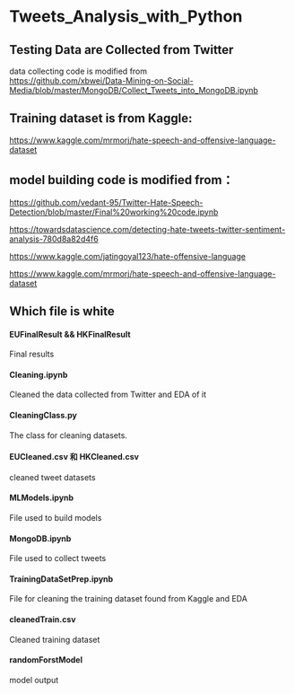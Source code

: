 # Tweets_Analysis_with_Python

## Testing Data are Collected from Twitter
data collecting code is modified from  
https://github.com/xbwei/Data-Mining-on-Social-Media/blob/master/MongoDB/Collect_Tweets_into_MongoDB.ipynb 
## Training dataset is from Kaggle:
https://www.kaggle.com/mrmorj/hate-speech-and-offensive-language-dataset
 
## model building code is modified from：
https://github.com/vedant-95/Twitter-Hate-Speech-Detection/blob/master/Final%20working%20code.ipynb

https://towardsdatascience.com/detecting-hate-tweets-twitter-sentiment-analysis-780d8a82d4f6

https://www.kaggle.com/jatingoyal123/hate-offensive-language

https://www.kaggle.com/mrmorj/hate-speech-and-offensive-language-dataset

## Which file is white
#### EUFinalResult && HKFinalResult  
Final results

#### Cleaning.ipynb  
Cleaned the data collected from Twitter and EDA of it

#### CleaningClass.py  
The class for cleaning datasets. 

#### EUCleaned.csv 和 HKCleaned.csv  
cleaned tweet datasets

#### MLModels.ipynb  
File used to build models

#### MongoDB.ipynb  
File used to collect tweets

#### TrainingDataSetPrep.ipynb  
File for cleaning the training dataset found from Kaggle and EDA

#### cleanedTrain.csv  
Cleaned training dataset

#### randomForstModel  
model output


